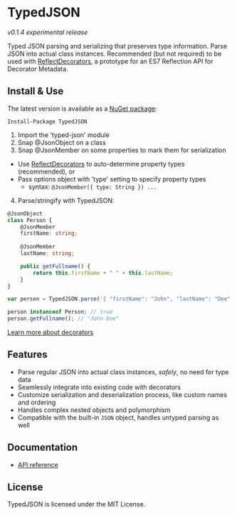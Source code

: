 # TypedJSON

*v0.1.4 experimental release*

Typed JSON parsing and serializing that preserves type information. Parse JSON into actual class instances. Recommended (but not required) to be used with [ReflectDecorators](https://github.com/rbuckton/ReflectDecorators), a prototype for an ES7 Reflection API for Decorator Metadata.

## Install & Use

The latest version is available as a [NuGet package](https://www.nuget.org/packages/TypedJSON/):

```none
Install-Package TypedJSON
```

 1. Import the 'typed-json' module
 2. Snap @JsonObject on a class
 3. Snap @JsonMember on some properties to mark them for serialization
   - Use [ReflectDecorators](https://github.com/rbuckton/ReflectDecorators) to auto-determine property types (recommended), or
   - Pass options object with 'type' setting to specify property types
     - syntax: `@JsonMember({ type: String }) ...`
 4. Parse/stringify with TypedJSON:

```typescript
@JsonObject
class Person {
    @JsonMember
    firstName: string;
    
    @JsonMember
    lastName: string;

    public getFullname() {
        return this.firstName + " " + this.lastName;
    }
}
```

```typescript
var person = TypedJSON.parse('{ "firstName": "John", "lastName": "Doe" }', Person);

person instanceof Person; // true
person.getFullname(); // "John Doe"
```

[Learn more about decorators](https://github.com/Microsoft/TypeScript-Handbook/blob/master/pages/Decorators.md)

## Features

 - Parse regular JSON into actual class instances, *safely*, no need for type data
 - Seamlessly integrate into existing code with decorators
 - Customize serialization and deserialization process, like custom names and ordering
 - Handles complex nested objects and polymorphism
 - Compatible with the built-in `JSON` object, handles untyped parsing as well

## Documentation

 - [API reference](https://github.com/JohnWhiteTB/TypedJSON/wiki)

## License

TypedJSON is licensed under the MIT License.